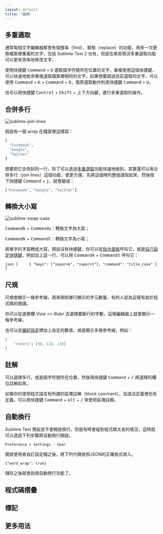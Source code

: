 ```yaml
---
layout: default
title: "編輯"
---
```

## <span id="multiple-selections">多重選取</span>

通常每個文字編輯器都會有個搜尋（find）、替換（replace）的功能，用來一次更換檔案裡重複的文字，包括 Sublime Text 2 也有，但是在某些情況多重選取功能可以更有效率地修改文字。

使用快捷鍵 <kbd>Command</kbd> + <kbd>D</kbd> 選取插字符號所在位置的文字，重複使用這個快捷鍵，可以快速地依序重複選取檔案裡相同的文字，如果想要跳過目前選取的文字，可以使用 <kbd>Command</kbd> + <kbd>K</kbd> + <kbd>Command</kbd> + <kbd>D</kbd>，復原選取動作則用快捷鍵 <kbd>Command</kbd> + <kbd>U</kbd>。

也可以用快捷鍵 <kbd>Control</kbd> + <kbd>Shift</kbd> + 上下方向鍵，進行多重選取的操作。

## <span id="join-lines">合併多行</span>

![sublime-join-lines](/images/sublime-join-lines.gif)

假設有一個 array 在檔案裡這樣寫：

``` ruby
[
  "Facebook",
  "Google",
  "Twitter"
]
```

想要把它合併到同一行，除了可以透過[多重選取](/multiple-selections)功能快速地做到，其實還可以用合併多行（join lines）這個功能，會更方便。先將這個陣列整個選取起來，然後按下快捷鍵 <kbd>Command</kbd> + <kbd>j</kbd>，就會變成：

``` ruby
["Facebook", "Google", "Twitter"]
```

## <span id="swap-case">轉換大小寫</span>

![sublime-swap-case](/images/sublime-swap-case.gif)

<kbd>Command</kbd><kbd>k</kbd> + <kbd>Command</kbd><kbd>u</kbd>：轉換文字為大寫；

<kbd>Command</kbd><kbd>k</kbd> + <kbd>Command</kbd><kbd>l</kbd>：轉換文字為小寫；

將單字的字首轉成大寫，預設沒有快捷鍵，你可以從[指令面板](/file-management-and-command-palette#command-palette)呼叫它，或是[自己設定快捷鍵](/customization#key-bindings)，例如加上這一行，可以用 <kbd>Command</kbd><kbd>k</kbd> + <kbd>Command</kbd><kbd>t</kbd> 呼叫它：

``` json [     { "keys": ["super+k", "super+t"], "command": "title_case" } ] ```

## <span id="ruler">尺規</span>

尺規會顯示一條參考線，用來限制單行顯示的字元數量，有的人認為這樣有助於程式碼的閱讀。

你可以從選單欄 _View_ >> _Ruler_ 去選擇要斷行的字數，這樣編輯器上就會顯示一條參考線。

也可以從[偏好設定](/customization#settings)裡加上自定的數值，或是顯示多條參考線，例如：

``` json
[
    "rulers": [90, 110, 130]
]
```

## <span id="comment">註解</span>

可以選擇多行，或是插字符號所在位置，然後用快捷鍵 <kbd>Command</kbd> + <kbd>/</kbd> 將選擇的欄位註解起來。

如果你的使用程式語言有所謂的區塊註解（block comment），且語法定義裡也有定義，可以用快捷鍵 <kbd>Command</kbd> + <kbd>alt</kbd> + <kbd>/</kbd> 來使用區塊註解。

## <span id="wordwrap">自動換行</span>

Sublime Text 預設並不會開啟換行，但是有時會碰到程式碼太長的情況，這時就可以透過下列步驟將自動換行開啟。

```
Preference > Settings - User
```

開啟使用者自訂設定檔之後，將下列代碼依照JSON的正確格式填入。

```
{"word_wrap": true}
```

儲存之後就會啟用自動換行功能了。

## <span id="code-folding">程式碼摺疊</span>

## <span id="mark">標記</span>

## <span id="more">更多用法</span>
